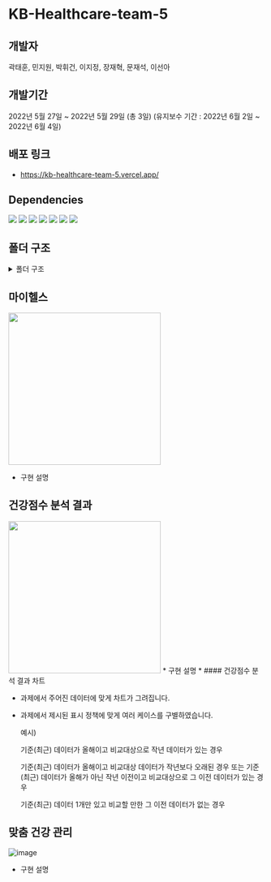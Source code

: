 # KB-Healthcare-team-5

## 개발자

곽태훈, 민지원, 박휘건, 이지정, 장재혁, 문재석, 이선아

## 개발기간

2022년 5월 27일 ~ 2022년 5월 29일 (총 3일)
(유지보수 기간 : 2022년 6월 2일 ~ 2022년 6월 4일)

## 배포 링크

- https://kb-healthcare-team-5.vercel.app/

## Dependencies

<span><img src="https://img.shields.io/badge/Typescript-3178C6?style=flat-square&logo=TypeScript&logoColor=white"/></span>
<span><img src="https://img.shields.io/badge/React-61DAFB?style=flat-square&logo=React&logoColor=white"/></span>
<span><img src="https://img.shields.io/badge/ESLint-4B32C3?style=flat-square&logo=ESLint&logoColor=white"/></span>
<span><img src="https://img.shields.io/badge/Prettier-F7B93E?style=flat-square&logo=Prettier&logoColor=white"/></span>
<span><img src="https://img.shields.io/badge/Sass-CC6699?style=flat-square&logo=Sass&logoColor=white"/></span>
<span><img src="https://img.shields.io/badge/stylelint-263238?style=flat-square&logo=stylelint&logoColor=white"/></span>
<span><img src="https://img.shields.io/badge/classnames-000000?style=flat-square&logoColor=white"/></span>

## 폴더 구조

<details>
<summary>폴더 구조</summary>
<div markdown="1">
  
- 📁assets
  - 아이콘 및 이미지 등을 모아둔 폴더입니다.

- 📁components
  - 화면을 구성하는데에 있어 필요한 컴포넌트들을 모아둔 폴더입니다.
  - 페이지를 몇 개의 구역으로 나누어 해당 구역에 들어갈 컴포넌트들을 각각의 폴더에 모아두었습니다.

- 📁data
  - 프로젝트 구현에 사용될 데이터인 json 파일들이 들어가 있는 폴더입니다.

- 📁pages
  - 페이지에 따라 구분되는 폴더이나, 이 프로젝트는 단일 페이지이기 때문에 index.tsx만 존재합니다.

- 📁styles
  - 전역 스타일링, 변수, mixins 등 전역에서 사용되는 스타일링 관련 파일들을 모아둔 폴더입니다.

- 📁types
  - 전역적으로 사용되는 타입을 모아둔 폴더입니다.

- 📁utils
  - 앱 전반적으로 사용되는 변수, 함수, 서비스 등을 담아둔 폴더입니다.


</div>
</details>

## 마이헬스
<img src="https://user-images.githubusercontent.com/47405655/171990789-b4b24b8c-a810-4cc6-8977-29a10a6e87d9.png" width="300" />


* 구현 설명


## 건강점수 분석 결과
<img src="https://user-images.githubusercontent.com/29668380/171987161-f7d29330-f33a-42f6-90ec-545f852408d8.gif" width="300" />
* 구현 설명
* 
#### 건강점수 분석 결과 차트

* 과제에서 주어진 데이터에 맞게 차트가 그려집니다.
* 과제에서 제시된 표시 정책에 맞게 여러 케이스를 구별하였습니다.
  
  예시)
  
  기준(최근) 데이터가 올해이고 비교대상으로 작년 데이터가 있는 경우
  
  기준(최근) 데이터가 올해이고 비교대상 데이터가 작년보다 오래된 경우
  또는
  기준(최근) 데이터가 올해가 아닌 작년 이전이고 비교대상으로 그 이전 데이터가 있는 경우

  기준(최근) 데이터 1개만 있고 비교할 만한 그 이전 데이터가 없는 경우


  
 



## 맞춤 건강 관리
![image](https://user-images.githubusercontent.com/64529155/171986966-fecf7011-b04c-43d9-b69c-2dc91df92b8b.png)
* 구현 설명
